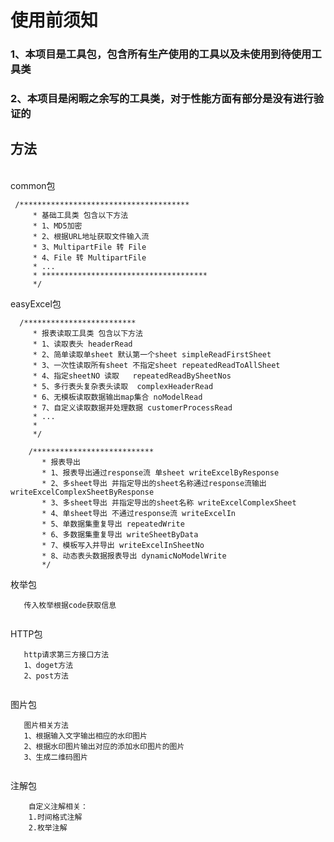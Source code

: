 # 使用前须知<br>


### 1、本项目是工具包，包含所有生产使用的工具以及未使用到待使用工具类<br>
### 2、本项目是闲暇之余写的工具类，对于性能方面有部分是没有进行验证的


## 方法

<br>
common包<br>

```
 /**************************************
     * 基础工具类 包含以下方法
     * 1、MD5加密
     * 2、根据URL地址获取文件输入流
     * 3、MultipartFile 转 File
     * 4、File 转 MultipartFile
     * ...
     * *************************************
     */
```

easyExcel包<br>

```
  /*************************
     * 报表读取工具类 包含以下方法
     * 1、读取表头 headerRead
     * 2、简单读取单sheet 默认第一个sheet simpleReadFirstSheet
     * 3、一次性读取所有sheet 不指定sheet repeatedReadToAllSheet
     * 4、指定sheetNO 读取   repeatedReadBySheetNos
     * 5、多行表头复杂表头读取  complexHeaderRead
     * 6、无模板读取数据输出map集合 noModelRead
     * 7、自定义读取数据并处理数据 customerProcessRead   
     * ...
     *
     */
```

```
    /***************************
       * 报表导出
       * 1、报表导出通过response流 单sheet writeExcelByResponse
       * 2、多sheet导出 并指定导出的sheet名称通过response流输出 writeExcelComplexSheetByResponse
       * 3、多sheet导出 并指定导出的sheet名称 writeExcelComplexSheet
       * 4、单sheet导出 不通过response流 writeExcelIn
       * 5、单数据集重复导出 repeatedWrite
       * 6、多数据集重复导出 writeSheetByData
       * 7、模板写入并导出 writeExcelInSheetNo
       * 8、动态表头数据报表导出 dynamicNoModelWrite
       */
```

枚举包

```
   传入枚举根据code获取信息
   
```

HTTP包

```
   http请求第三方接口方法
   1、doget方法
   2、post方法
   
```

图片包

```
   图片相关方法
   1、根据输入文字输出相应的水印图片
   2、根据水印图片输出对应的添加水印图片的图片
   3、生成二维码图片
   
```

注解包

```
    自定义注解相关：
    1.时间格式注解
    2.枚举注解
```